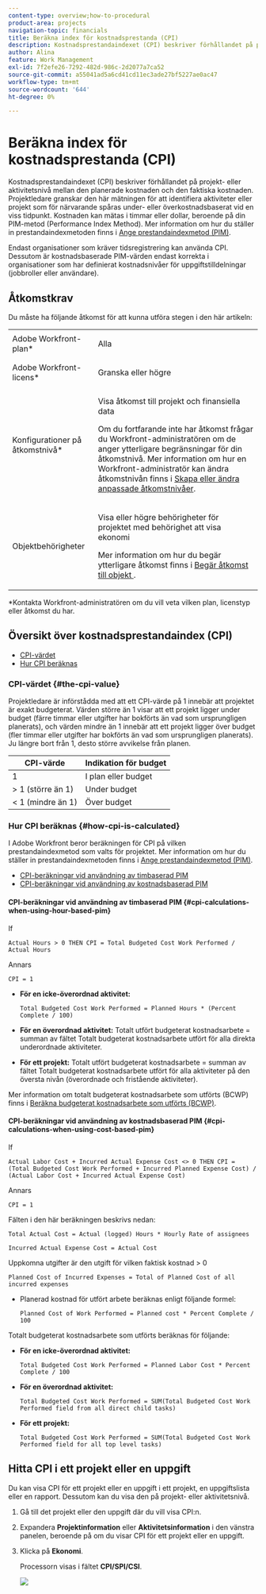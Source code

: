 ```yaml
---
content-type: overview;how-to-procedural
product-area: projects
navigation-topic: financials
title: Beräkna index för kostnadsprestanda (CPI)
description: Kostnadsprestandaindexet (CPI) beskriver förhållandet på projekt- eller aktivitetsnivå mellan den planerade kostnaden och den faktiska kostnaden. Projektledare granskar den här mätningen för att identifiera aktiviteter eller projekt som för närvarande spåras under- eller överkostnadsbaserat vid en viss tidpunkt.
author: Alina
feature: Work Management
exl-id: 7f2efe26-7292-482d-986c-2d2077a7ca52
source-git-commit: a55041ad5a6cd41cd11ec3ade27bf5227ae0ac47
workflow-type: tm+mt
source-wordcount: '644'
ht-degree: 0%

---
```


# Beräkna index för kostnadsprestanda (CPI)

<!--
<p data-mc-conditions="QuicksilverOrClassic.Draft mode">(NOTE: Linked to the product. Do not change link.)</p>
-->

Kostnadsprestandaindexet (CPI) beskriver förhållandet på projekt- eller aktivitetsnivå mellan den planerade kostnaden och den faktiska kostnaden. Projektledare granskar den här mätningen för att identifiera aktiviteter eller projekt som för närvarande spåras under- eller överkostnadsbaserat vid en viss tidpunkt. Kostnaden kan mätas i timmar eller dollar, beroende på din PIM-metod (Performance Index Method). Mer information om hur du ställer in prestandaindexmetoden finns i [Ange prestandaindexmetod (PIM)](../../../manage-work/projects/project-finances/set-pim.md).

Endast organisationer som kräver tidsregistrering kan använda CPI. Dessutom är kostnadsbaserade PIM-värden endast korrekta i organisationer som har definierat kostnadsnivåer för uppgiftstilldelningar (jobbroller eller användare).

## Åtkomstkrav

Du måste ha följande åtkomst för att kunna utföra stegen i den här artikeln:

<table style="table-layout:auto"> 
 <col> 
 <col> 
 <tbody> 
  <tr> 
   <td role="rowheader">Adobe Workfront-plan*</td> 
   <td> <p>Alla</p> </td> 
  </tr> 
  <tr> 
   <td role="rowheader">Adobe Workfront-licens*</td> 
   <td> <p>Granska eller högre</p> </td> 
  </tr> 
  <tr> 
   <td role="rowheader">Konfigurationer på åtkomstnivå*</td> 
   <td> <p>Visa åtkomst till projekt och finansiella data</p> <p> Om du fortfarande inte har åtkomst frågar du Workfront-administratören om de anger ytterligare begränsningar för din åtkomstnivå. Mer information om hur en Workfront-administratör kan ändra åtkomstnivån finns i <a href="../../../administration-and-setup/add-users/configure-and-grant-access/create-modify-access-levels.md" class="MCXref xref">Skapa eller ändra anpassade åtkomstnivåer</a>.</p> </td> 
  </tr> 
  <tr> 
   <td role="rowheader">Objektbehörigheter</td> 
   <td> <p>Visa eller högre behörigheter för projektet med behörighet att visa ekonomi</p> <p>Mer information om hur du begär ytterligare åtkomst finns i <a href="../../../workfront-basics/grant-and-request-access-to-objects/request-access.md" class="MCXref xref">Begär åtkomst till objekt </a>.</p> </td> 
  </tr> 
 </tbody> 
</table>

&#42;Kontakta Workfront-administratören om du vill veta vilken plan, licenstyp eller åtkomst du har.

## Översikt över kostnadsprestandaindex (CPI)

* [CPI-värdet](#the-cpi-value)
* [Hur CPI beräknas](#how-cpi-is-calculated)

### CPI-värdet {#the-cpi-value}

Projektledare är införstådda med att ett CPI-värde på 1 innebär att projektet är exakt budgeterat. Värden större än 1 visar att ett projekt ligger under budget (färre timmar eller utgifter har bokförts än vad som ursprungligen planerats), och värden mindre än 1 innebär att ett projekt ligger över budget (fler timmar eller utgifter har bokförts än vad som ursprungligen planerats). Ju längre bort från 1, desto större avvikelse från planen.

| **CPI-värde** | **Indikation för budget** |
|---|---|
| 1 | I plan eller budget |
| > 1 (större än 1) | Under budget |
| &lt; 1 (mindre än 1) | Över budget |


### Hur CPI beräknas {#how-cpi-is-calculated}

I Adobe Workfront beror beräkningen för CPI på vilken prestandaindexmetod som valts för projektet. Mer information om hur du ställer in prestandaindexmetoden finns i [Ange prestandaindexmetod (PIM)](../../../manage-work/projects/project-finances/set-pim.md).

* [CPI-beräkningar vid användning av timbaserad PIM](#cpi-calculations-when-using-hour-based-pim)
* [CPI-beräkningar vid användning av kostnadsbaserad PIM](#cpi-calculations-when-using-cost-based-pim)

#### CPI-beräkningar vid användning av timbaserad PIM {#cpi-calculations-when-using-hour-based-pim}

If

```
Actual Hours > 0 THEN CPI = Total Budgeted Cost Work Performed / Actual Hours
```

Annars

```
CPI = 1
```

* **För en icke-överordnad aktivitet:**

  ```
  Total Budgeted Cost Work Performed = Planned Hours * (Percent Complete / 100)
  ```

* **För en överordnad aktivitet:**
Totalt utfört budgeterat kostnadsarbete = summan av fältet Totalt budgeterat kostnadsarbete utfört för alla direkta underordnade aktiviteter.

* **För ett projekt:**
Totalt utfört budgeterat kostnadsarbete = summan av fältet Totalt budgeterat kostnadsarbete utfört för alla aktiviteter på den översta nivån (överordnade och fristående aktiviteter).

Mer information om totalt budgeterat kostnadsarbete som utförts (BCWP) finns i [Beräkna budgeterat kostnadsarbete som utförts (BCWP)](../../../manage-work/projects/project-finances/calculate-bcwp.md).

#### CPI-beräkningar vid användning av kostnadsbaserad PIM {#cpi-calculations-when-using-cost-based-pim}

<!--
<p data-mc-conditions="QuicksilverOrClassic.Draft mode"><code>CPI = (Planned Cost of Work Performed + Planned Cost of Incurred Expenses) / (Total Actual Cost + Actual Cost of Incurred Expenses) </code> </p>
-->

<!--
<p data-mc-conditions="QuicksilverOrClassic.Draft mode"><code>NOTE: this used to be here before - above - but Anna sent me the one below. I kept the other one, although she is still researching its validity - see this issue: https://hub.workfront.com/issue/5fc7b1cf00012aeebf9e822db8ea2513/overview)</code> </p>
-->

If

```
Actual Labor Cost + Incurred Actual Expense Cost <> 0 THEN CPI = (Total Budgeted Cost Work Performed + Incurred Planned Expense Cost) / (Actual Labor Cost + Incurred Actual Expense Cost)
```



Annars

```
CPI = 1
```

<!--
<p data-mc-conditions="QuicksilverOrClassic.Draft mode"><code>(NOTE: above: this used to say: CPI = CPI Labor, but Anna had me fix it on July 21, 2021)</code> </p>
-->

Fälten i den här beräkningen beskrivs nedan:

```
Total Actual Cost = Actual (logged) Hours * Hourly Rate of assignees
```

```
Incurred Actual Expense Cost = Actual Cost
```

Uppkomna utgifter är den utgift för vilken faktisk kostnad > 0

```
Planned Cost of Incurred Expenses = Total of Planned Cost of all incurred expenses
```



<!--
  <p data-mc-conditions="QuicksilverOrClassic.Draft mode">(NOTE: Old calculation - taken out by Lilit and replaced below: Planned Cost of Work Performed= (planned labor cost) * (percent complete) / 100 where planned labor cost is the planned hours allocated to assignees * their rates.)</p>
  -->

* Planerad kostnad för utfört arbete beräknas enligt följande formel:

  ```
  Planned Cost of Work Performed = Planned cost * Percent Complete / 100
  ```

Totalt budgeterat kostnadsarbete som utförts beräknas för följande:

* **För en icke-överordnad aktivitet:**

  ```
  Total Budgeted Cost Work Performed = Planned Labor Cost * Percent Complete / 100
  ```

* **För en överordnad aktivitet:**

  ```
  Total Budgeted Cost Work Performed = SUM(Total Budgeted Cost Work Performed field from all direct child tasks)
  ```

* **För ett projekt:**

  ```
  Total Budgeted Cost Work Performed = SUM(Total Budgeted Cost Work Performed field for all top level tasks)
  ```



## Hitta CPI i ett projekt eller en uppgift

Du kan visa CPI för ett projekt eller en uppgift i ett projekt, en uppgiftslista eller en rapport. Dessutom kan du visa den på projekt- eller aktivitetsnivå.

1. Gå till det projekt eller den uppgift där du vill visa CPI:n.
1. Expandera **Projektinformation** eller **Aktivitetsinformation** i den vänstra panelen, beroende på om du visar CPI för ett projekt eller en uppgift.

1. Klicka på **Ekonomi**.

   Processorn visas i fältet **CPI/SPI/CSI**.

   ![](assets/cpi-on-project-nwe.png)
